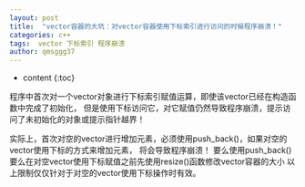 ```yaml
---
layout: post
title:  "vector容器的大坑：对vector容器使用下标索引进行访问的时候程序崩溃！"
categories: c++
tags:  vector 下标索引 程序崩溃
author: qmsggg37
---
```


* content
{:toc}

程序中首次对一个vector对象进行下标索引赋值运算，即使该vector已经在构造函数中完成了初始化，
但是使用下标访问它，对它赋值仍然导致程序崩溃，提示访问了未初始化的对象或提示指针越界！

实际上，首次对空的vector进行增加元素，必须使用push_back()，如果对空的vector使用下标的方式来增加元素，
将会导致程序崩溃！
要么使用push_back()
要么在对空vector使用下标赋值之前先使用resize()函数修改vector容器的大小
以上限制仅仅针对于对空的vector使用下标操作时有效。
